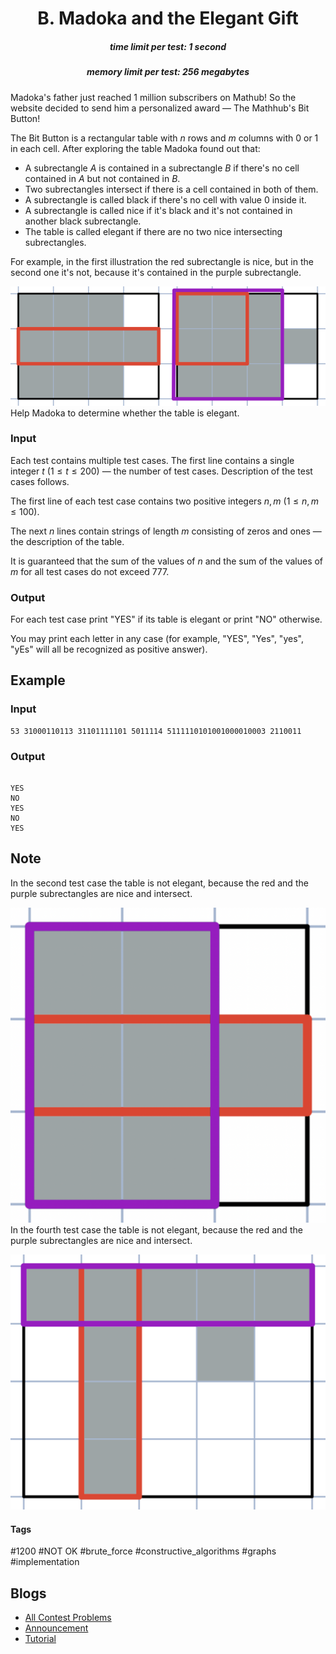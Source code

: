 <h1 style='text-align: center;'> B. Madoka and the Elegant Gift</h1>

<h5 style='text-align: center;'>time limit per test: 1 second</h5>
<h5 style='text-align: center;'>memory limit per test: 256 megabytes</h5>

Madoka's father just reached $1$ million subscribers on Mathub! So the website decided to send him a personalized award — The Mathhub's Bit Button! 

The Bit Button is a rectangular table with $n$ rows and $m$ columns with $0$ or $1$ in each cell. After exploring the table Madoka found out that:

* A subrectangle $A$ is contained in a subrectangle $B$ if there's no cell contained in $A$ but not contained in $B$.
* Two subrectangles intersect if there is a cell contained in both of them.
* A subrectangle is called black if there's no cell with value $0$ inside it.
* A subrectangle is called nice if it's black and it's not contained in another black subrectangle.
* The table is called elegant if there are no two nice intersecting subrectangles.

For example, in the first illustration the red subrectangle is nice, but in the second one it's not, because it's contained in the purple subrectangle.

 ![](images/2f929e91f6170f9a4f394ef28fd36640c776b05f.png) Help Madoka to determine whether the table is elegant.

### Input

Each test contains multiple test cases. The first line contains a single integer $t$ ($1 \le t \le 200$) — the number of test cases. Description of the test cases follows.

The first line of each test case contains two positive integers $n, m$ ($1 \le n, m \le 100$).

The next $n$ lines contain strings of length $m$ consisting of zeros and ones — the description of the table.

It is guaranteed that the sum of the values of $n$ and the sum of the values of $m$ for all test cases do not exceed $777$.

### Output

For each test case print "YES" if its table is elegant or print "NO" otherwise.

You may print each letter in any case (for example, "YES", "Yes", "yes", "yEs" will all be recognized as positive answer).

## Example

### Input


```text
53 31000110113 31101111101 5011114 5111110101001000010003 2110011
```
### Output

```text

YES
NO
YES
NO
YES

```
## Note

In the second test case the table is not elegant, because the red and the purple subrectangles are nice and intersect. 

 ![](images/7b27ead4a4b66fb277544ae2fc2c3ce1f0a0aa09.png) In the fourth test case the table is not elegant, because the red and the purple subrectangles are nice and intersect. 

 ![](images/27fe27a1e96e910b1dd3743a664c14ac92897c1d.png) 

#### Tags 

#1200 #NOT OK #brute_force #constructive_algorithms #graphs #implementation 

## Blogs
- [All Contest Problems](../Codeforces_Round_777_(Div._2).md)
- [Announcement](../blogs/Announcement.md)
- [Tutorial](../blogs/Tutorial.md)
